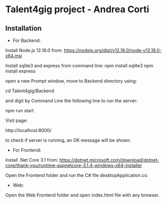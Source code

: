 # Talent4gig project - Andrea Corti

## Installation

- For Backend:

Install Node.js 12.18.0 from:
https://nodejs.org/dist/v12.18.0/node-v12.18.0-x64.msi

Install sqlite3 and express from command line:
npm install sqlite3
npm install express

open a new Prompt window, move to Backend directory using:

cd Talent4gig/Backend

and digit by Command Line the following line to run the server:

npm run start

Visit page:

http://localhost:8000/

to check if server is running, an OK message will be shown.

- For Frontend:

Install .Net Core 3.1 from:
https://dotnet.microsoft.com/download/dotnet-core/thank-you/runtime-aspnetcore-3.1.4-windows-x64-installer

Open the Frontend folder and run the C# file desktopApplication.cs:

- Web: 

Open the Web Frontend folder and open index.html file with any browser.
